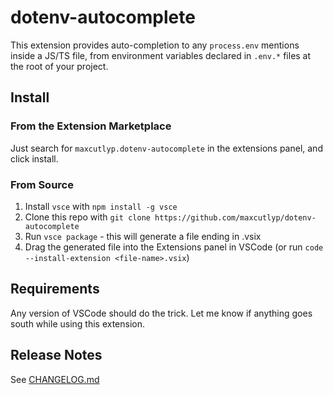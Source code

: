 # dotenv-autocomplete

This extension provides auto-completion to any `process.env` mentions inside a JS/TS file, from environment variables declared in `.env.*` files at the root of your project.

## Install

### From the Extension Marketplace

Just search for `maxcutlyp.dotenv-autocomplete` in the extensions panel, and click install.

### From Source

1. Install `vsce` with `npm install -g vsce`
2. Clone this repo with `git clone https://github.com/maxcutlyp/dotenv-autocomplete`
3. Run `vsce package` - this will generate a file ending in .vsix
4. Drag the generated file into the Extensions panel in VSCode (or run `code --install-extension <file-name>.vsix`)

## Requirements

Any version of VSCode should do the trick. Let me know if anything goes south while using this extension.

## Release Notes

See [CHANGELOG.md](CHANGELOG.md)